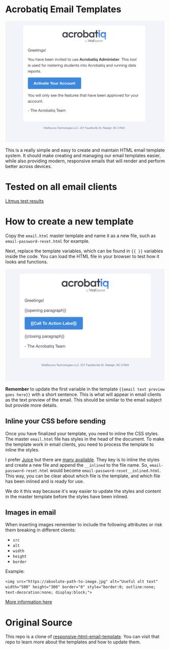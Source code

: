# Acrobatiq Email Templates

<img src="https://github.com/blakeperdue/acro-email-template/blob/acro/preview2.png?raw=true" alt="preview" width="500">

This is a really simple and easy to create and maintain HTML email template system. It should make creating and managing our email templates easier, while also providing modern, responsive emails that will render and perform better across devices.

# Tested on all email clients
[Litmus test results](https://litmus.com/checklist/emails/public/233ded7)

# How to create a new template

Copy the `email.html` master template and name it as a new file, such as `email-password-reset.html` for example.

Next, replace the template variables, which can be found in `{{ }}` variables inside the code. You can load the HTML file in your browser to test how it looks and functions. 

<img src="https://github.com/blakeperdue/acro-email-template/blob/acro/preview-vars.png?raw=true" alt="preview of variables" width="500">

**Remember** to update the first variable in the template `{{email text preview goes here}}` with a short sentence. This is what will appear in email clients as the text preview of the email. This should be similar to the email subject but provide more details.

## Inline your CSS before sending

Once you have finalized your template, you need to inline the CSS styles. The master `email.html` file has styles in the head of the document. To make the template work in email clients, you need to process the template to inline the styles.

I prefer [Juice](http://automattic.github.io/juice/) but there are [many available](https://htmlemail.io/inline/). They key is to inline the styles and create a new file and append the `__inlined` to the file name. So, `email-password-reset.html` would become `email-password-reset__inlined.html`. This way, you can be clear about which file is the template, and which file has been inlined and is ready for use.

We do it this way because it's way easier to update the styles and content in the master template before the styles have been inlined.

## Images in email

When inserting images remember to include the following attributes or risk them breaking in different clients:

* `src`
* `alt`
* `width`
* `height`
* `border`

Example:

`<img src="https://absolute-path-to-image.jpg" alt="Useful alt text" width="500" height="300" border="0" style="border:0; outline:none; text-decoration:none; display:block;">`

[More information here](https://www.smashingmagazine.com/2017/01/introduction-building-sending-html-email-for-web-developers/)

# Original Source

This repo is a clone of [responsive-html-email-template](https://github.com/leemunroe/responsive-html-email-template). You can visit that repo to learn more about the templates and how to update them.
